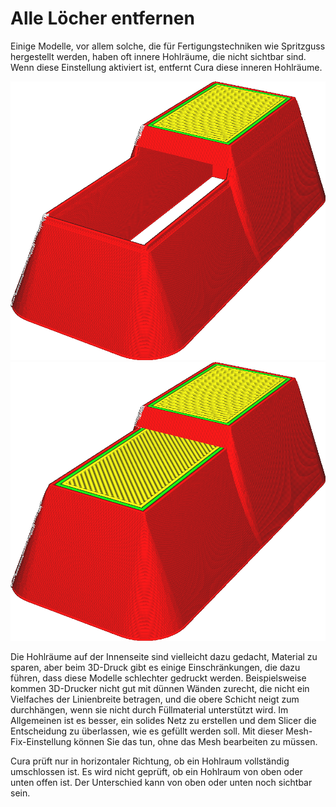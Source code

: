 Alle Löcher entfernen
====
Einige Modelle, vor allem solche, die für Fertigungstechniken wie Spritzguss hergestellt werden, haben oft innere Hohlräume, die nicht sichtbar sind. Wenn diese Einstellung aktiviert ist, entfernt Cura diese inneren Hohlräume.

<!--screenshot {
"image_path": "meshfix_union_all_remove_holes_disabled.png",
"models": [{"script": "foothold.scad"}],
"camera_position": [-68, 40, 46],
"settings": {"meshfix_union_all_remove_holes": false},
"colours": 64
}-->
<!--screenshot {
"image_path": "meshfix_union_all_remove_holes_enabled.png",
"models": [{"script": "foothold.scad"}],
"camera_position": [-68, 40, 46],
"settings": {"meshfix_union_all_remove_holes": true},
"colours": 64
}-->
![Dieses Modell hat ein Loch in der Mitte](../images/meshfix_union_all_remove_holes_disabled.png)
![Wenn die Einstellung aktiviert ist, wird das Loch entfernt](../images/meshfix_union_all_remove_holes_enabled.png)

Die Hohlräume auf der Innenseite sind vielleicht dazu gedacht, Material zu sparen, aber beim 3D-Druck gibt es einige Einschränkungen, die dazu führen, dass diese Modelle schlechter gedruckt werden. Beispielsweise kommen 3D-Drucker nicht gut mit dünnen Wänden zurecht, die nicht ein Vielfaches der Linienbreite betragen, und die obere Schicht neigt zum durchhängen, wenn sie nicht durch Füllmaterial unterstützt wird. Im Allgemeinen ist es besser, ein solides Netz zu erstellen und dem Slicer die Entscheidung zu überlassen, wie es gefüllt werden soll. Mit dieser Mesh-Fix-Einstellung können Sie das tun, ohne das Mesh bearbeiten zu müssen.

Cura prüft nur in horizontaler Richtung, ob ein Hohlraum vollständig umschlossen ist. Es wird nicht geprüft, ob ein Hohlraum von oben oder unten offen ist. Der Unterschied kann von oben oder unten noch sichtbar sein.